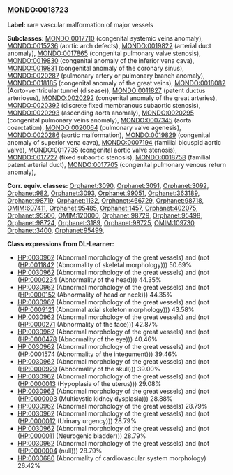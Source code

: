 
### [MONDO:0018723](http://purl.obolibrary.org/obo/MONDO_0018723)
**Label:** rare vascular malformation of major vessels

**Subclasses:** [MONDO:0017710](http://purl.obolibrary.org/obo/MONDO_0017710) (congenital systemic veins anomaly), [MONDO:0015236](http://purl.obolibrary.org/obo/MONDO_0015236) (aortic arch defects), [MONDO:0019822](http://purl.obolibrary.org/obo/MONDO_0019822) (arterial duct anomaly), [MONDO:0017865](http://purl.obolibrary.org/obo/MONDO_0017865) (congenital pulmonary valve stenosis), [MONDO:0019830](http://purl.obolibrary.org/obo/MONDO_0019830) (congenital anomaly of the inferior vena cava), [MONDO:0019831](http://purl.obolibrary.org/obo/MONDO_0019831) (congenital anomaly of the coronary sinus), [MONDO:0020287](http://purl.obolibrary.org/obo/MONDO_0020287) (pulmonary artery or pulmonary branch anomaly), [MONDO:0018185](http://purl.obolibrary.org/obo/MONDO_0018185) (congenital anomaly of the great veins), [MONDO:0018082](http://purl.obolibrary.org/obo/MONDO_0018082) (Aorto-ventricular tunnel (disease)), [MONDO:0011827](http://purl.obolibrary.org/obo/MONDO_0011827) (patent ductus arteriosus), [MONDO:0020292](http://purl.obolibrary.org/obo/MONDO_0020292) (congenital anomaly of the great arteries), [MONDO:0020392](http://purl.obolibrary.org/obo/MONDO_0020392) (discrete fixed membranous subaortic stenosis), [MONDO:0020293](http://purl.obolibrary.org/obo/MONDO_0020293) (ascending aorta anomaly), [MONDO:0020295](http://purl.obolibrary.org/obo/MONDO_0020295) (congenital pulmonary veins anomaly), [MONDO:0007345](http://purl.obolibrary.org/obo/MONDO_0007345) (aorta coarctation), [MONDO:0020064](http://purl.obolibrary.org/obo/MONDO_0020064) (pulmonary valve agenesis), [MONDO:0020286](http://purl.obolibrary.org/obo/MONDO_0020286) (aortic malformation), [MONDO:0019829](http://purl.obolibrary.org/obo/MONDO_0019829) (congenital anomaly of superior vena cava), [MONDO:0007194](http://purl.obolibrary.org/obo/MONDO_0007194) (familial bicuspid aortic valve), [MONDO:0017735](http://purl.obolibrary.org/obo/MONDO_0017735) (congenital aortic valve stenosis), [MONDO:0017727](http://purl.obolibrary.org/obo/MONDO_0017727) (fixed subaortic stenosis), [MONDO:0018758](http://purl.obolibrary.org/obo/MONDO_0018758) (familial patent arterial duct), [MONDO:0017705](http://purl.obolibrary.org/obo/MONDO_0017705) (congenital pulmonary venous return anomaly), 

**Corr. equiv. classes:** [Orphanet:3090](http://www.orpha.net/ORDO/Orphanet_3090), [Orphanet:3091](http://www.orpha.net/ORDO/Orphanet_3091), [Orphanet:3092](http://www.orpha.net/ORDO/Orphanet_3092), [Orphanet:982](http://www.orpha.net/ORDO/Orphanet_982), [Orphanet:3093](http://www.orpha.net/ORDO/Orphanet_3093), [Orphanet:99051](http://www.orpha.net/ORDO/Orphanet_99051), [Orphanet:363189](http://www.orpha.net/ORDO/Orphanet_363189), [Orphanet:98719](http://www.orpha.net/ORDO/Orphanet_98719), [Orphanet:1132](http://www.orpha.net/ORDO/Orphanet_1132), [Orphanet:466729](http://www.orpha.net/ORDO/Orphanet_466729), [Orphanet:98718](http://www.orpha.net/ORDO/Orphanet_98718), [OMIM:607411](http://purl.obolibrary.org/obo/OMIM_607411), [Orphanet:95485](http://www.orpha.net/ORDO/Orphanet_95485), [Orphanet:1457](http://www.orpha.net/ORDO/Orphanet_1457), [Orphanet:402075](http://www.orpha.net/ORDO/Orphanet_402075), [Orphanet:95500](http://www.orpha.net/ORDO/Orphanet_95500), [OMIM:120000](http://purl.obolibrary.org/obo/OMIM_120000), [Orphanet:98729](http://www.orpha.net/ORDO/Orphanet_98729), [Orphanet:95498](http://www.orpha.net/ORDO/Orphanet_95498), [Orphanet:98724](http://www.orpha.net/ORDO/Orphanet_98724), [Orphanet:3189](http://www.orpha.net/ORDO/Orphanet_3189), [Orphanet:98725](http://www.orpha.net/ORDO/Orphanet_98725), [OMIM:109730](http://purl.obolibrary.org/obo/OMIM_109730), [Orphanet:3400](http://www.orpha.net/ORDO/Orphanet_3400), [Orphanet:95499](http://www.orpha.net/ORDO/Orphanet_95499), 

**Class expressions from DL-Learner:**

- [HP:0030962](http://purl.obolibrary.org/obo/HP_0030962) (Abnormal morphology of the great vessels) and (not ([HP:0011842](http://purl.obolibrary.org/obo/HP_0011842) (Abnormality of skeletal morphology))) 50.69%
- [HP:0030962](http://purl.obolibrary.org/obo/HP_0030962) (Abnormal morphology of the great vessels) and (not ([HP:0000234](http://purl.obolibrary.org/obo/HP_0000234) (Abnormality of the head))) 44.35%
- [HP:0030962](http://purl.obolibrary.org/obo/HP_0030962) (Abnormal morphology of the great vessels) and (not ([HP:0000152](http://purl.obolibrary.org/obo/HP_0000152) (Abnormality of head or neck))) 44.35%
- [HP:0030962](http://purl.obolibrary.org/obo/HP_0030962) (Abnormal morphology of the great vessels) and (not ([HP:0009121](http://purl.obolibrary.org/obo/HP_0009121) (Abnormal axial skeleton morphology))) 43.58%
- [HP:0030962](http://purl.obolibrary.org/obo/HP_0030962) (Abnormal morphology of the great vessels) and (not ([HP:0000271](http://purl.obolibrary.org/obo/HP_0000271) (Abnormality of the face))) 42.87%
- [HP:0030962](http://purl.obolibrary.org/obo/HP_0030962) (Abnormal morphology of the great vessels) and (not ([HP:0000478](http://purl.obolibrary.org/obo/HP_0000478) (Abnormality of the eye))) 40.46%
- [HP:0030962](http://purl.obolibrary.org/obo/HP_0030962) (Abnormal morphology of the great vessels) and (not ([HP:0001574](http://purl.obolibrary.org/obo/HP_0001574) (Abnormality of the integument))) 39.46%
- [HP:0030962](http://purl.obolibrary.org/obo/HP_0030962) (Abnormal morphology of the great vessels) and (not ([HP:0000929](http://purl.obolibrary.org/obo/HP_0000929) (Abnormality of the skull))) 39.00%
- [HP:0030962](http://purl.obolibrary.org/obo/HP_0030962) (Abnormal morphology of the great vessels) and (not ([HP:0000013](http://purl.obolibrary.org/obo/HP_0000013) (Hypoplasia of the uterus))) 29.08%
- [HP:0030962](http://purl.obolibrary.org/obo/HP_0030962) (Abnormal morphology of the great vessels) and (not ([HP:0000003](http://purl.obolibrary.org/obo/HP_0000003) (Multicystic kidney dysplasia))) 28.88%
- [HP:0030962](http://purl.obolibrary.org/obo/HP_0030962) (Abnormal morphology of the great vessels) 28.79%
- [HP:0030962](http://purl.obolibrary.org/obo/HP_0030962) (Abnormal morphology of the great vessels) and (not ([HP:0000012](http://purl.obolibrary.org/obo/HP_0000012) (Urinary urgency))) 28.79%
- [HP:0030962](http://purl.obolibrary.org/obo/HP_0030962) (Abnormal morphology of the great vessels) and (not ([HP:0000011](http://purl.obolibrary.org/obo/HP_0000011) (Neurogenic bladder))) 28.79%
- [HP:0030962](http://purl.obolibrary.org/obo/HP_0030962) (Abnormal morphology of the great vessels) and (not ([HP:0000004](http://purl.obolibrary.org/obo/HP_0000004) (null))) 28.79%
- [HP:0030680](http://purl.obolibrary.org/obo/HP_0030680) (Abnormality of cardiovascular system morphology) 26.42%


